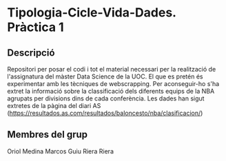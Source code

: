 # Tipologia-Cicle-Vida-Dades. Pràctica 1
## Descripció
Repositori per posar el codi i tot el material necessari per la realització de l'assignatura del màster Data Science de la UOC. El que es pretén és experimentar amb les tècniques de webscrapping. Per aconseguir-ho s'ha extret la informació sobre la classificació dels diferents equips de la NBA agrupats per divisions dins de cada conferència. Les dades han sigut extretes de la pàgina del diari AS (https://resultados.as.com/resultados/baloncesto/nba/clasificacion/)

## Membres del grup
Oriol Medina Marcos
Guiu Riera Riera
